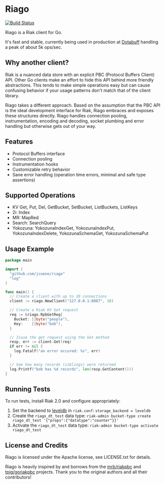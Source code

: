 # Riago

[![Build Status](https://secure.travis-ci.org/jcoene/riago.png?branch=master)](http://travis-ci.org/jcoene/riago)

Riago is a Riak client for Go.

It's fast and stable, currently being used in production at [Dotabuff](http://dotabuff.com/) handling a peak of about 5k ops/sec.

## Why another client?

Riak is a nuanced data store with an explicit PBC (Protocol Buffers Client) API. Other Go clients make an effort to hide this API behind more friendly abstractions. This tends to make simple operations easy but can cause confusing behavior if your usage patterns don't match that of the client library.

Riago takes a different approach. Based on the assumption that the PBC API is the ideal development interface for Riak, Riago embraces and exposes these structures directly. Riago handles connection pooling, instrumentation, encoding and decoding, socket plumbing and error handling but otherwise gets out of your way.

## Features

- Protocol Buffers interface
- Connection pooling
- Instrumentation hooks
- Customizable retry behavior
- Sane error handling (operation time errors, minimal and safe type assertions)

## Supported Operations

- KV Get, Put, Del, GetBucket, SetBucket, ListBuckets, ListKeys
- 2i: Index
- MR: MapRed
- Search: SearchQuery
- Yokozuna: YokozunaIndexGet, YokozunaIndexPut, YokozunaIndexDelete, YokozunaSchemaGet, YokozunaSchemaPut

## Usage Example

```go
package main

import (
  "github.com/jcoene/riago"
  "log"
)

func main() {
  // Create a client with up to 10 connections
  client := riago.NewClient("127.0.0.1:8087", 10)

  // Create a Riak KV Get request
  req := &riago.RpbGetReq{
    Bucket: []byte("people"),
    Key:    []byte("bob"),
  }

  // Issue the get request using the Get method
  resp, err := client.Get(req)
  if err != nil {
    log.Fatalf("an error occured: %s", err)
  }

  // See how many records (siblings) were returned
  log.Printf("bob has %d records", len(resp.GetContent()))
}
```

## Running Tests

To run tests, install Riak 2.0 and configure appropriately:

1. Set the backend to [leveldb](http://docs.basho.com/riak/2.0.0/ops/advanced/backends/leveldb/) in `riak.conf`:
    `storage_backend = leveldb`
2. Create the `riago_dt_test` data type:
    `riak-admin bucket-type create riago_dt_test '{"props":{"datatype":"counter"}}'`
3. Activate the `riago_dt_test` data type:
    `riak-admin bucket-type activate riago_dt_test`


## License and Credits

Riago is licensed under the Apache license, see LICENSE.txt for details.

Riago is heavily inspired by and borrows from the [mrb/riakpbc](https://github.com/mrb/riakpbc) and [tpjg/goriakpbc](https://github.com/tpjg/goriakpbc) projects. Thank you to the original authors and all their contributors!
